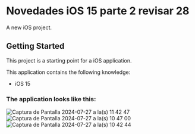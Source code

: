 # Novedades iOS 15 parte 2 revisar 28

A new iOS project.

## Getting Started

This project is a starting point for a iOS application.

This application contains the following knowledge:

- iOS 15

### The application looks like this:

![Captura de Pantalla 2024-07-27 a la(s) 11 42 47](https://github.com/user-attachments/assets/b27b12f5-eff6-48fa-a05d-d8415c1c537b)
![Captura de Pantalla 2024-07-27 a la(s) 10 47 00](https://github.com/user-attachments/assets/e2e1fcbe-969f-480d-9036-56d702cabc18)
![Captura de Pantalla 2024-07-27 a la(s) 10 42 44](https://github.com/user-attachments/assets/58627049-506e-4289-ae29-7bd9934878d8)

